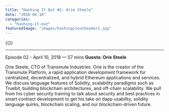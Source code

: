 ```yaml
---
title: "Hashing It Out #2: Orie Steele"
date: "2018-04-10"
categories: 
  - "hashing-it-out"
featuredImage: "images/hashingitoutheader2.jpg"
---
```


{{<podcast-embed url="https://embed.sounder.fm/play/61071">}}

* * *

Episode 02 - April 10, 2018 — 57 mins
**Guests: Orie Steele**

Orie Steele, CTO of Transmute Industries. Orie is the creator of the Transmute Platform, a rapid application development framework for centralized, decentralized, and hybrid Ethereum applications and services. We discuss language features of Solidity, scalability paradigms such as Truebit, building blockchain architectures, and off-chain scalability. We pull from his cyber security training to talk about security and best practices in smart contract development to get his take on dapp usability, solidity language quirks, blockchain scaling, and our blockchain-driven future.
